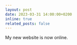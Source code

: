 ```yaml
---
layout: post
date: 2023-03-31 14:00:00+0200
inline: true
related_posts: false
---
```


My new website is now online.
